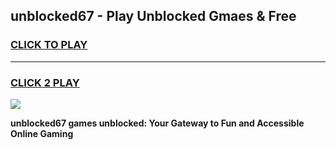 
## unblocked67 - Play Unblocked Gmaes & Free
<h3>
<a href="https://news.freeplayer.one?title=unblocked67&ref=16F">CLICK TO PLAY</a></h3>
<hr>

<h3>
<a href="https://news.freeplayer.one?title=unblocked67&ref=16F">CLICK 2 PLAY</a>
  
</h3>

<a href="https://news.freeplayer.one?title=unblocked67&ref=16F/"><img src="https://clearcache.store/games.png"></a>


**unblocked67 games unblocked: Your Gateway to Fun and Accessible Online Gaming**
